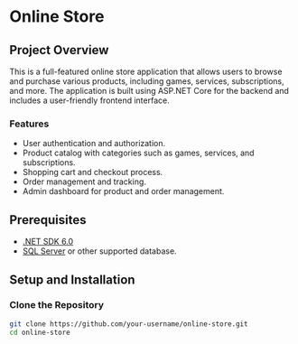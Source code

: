 # Online Store

## Project Overview

This is a full-featured online store application that allows users to browse and purchase various products, including games, services, subscriptions, and more. The application is built using ASP.NET Core for the backend and includes a user-friendly frontend interface.

### Features

- User authentication and authorization.
- Product catalog with categories such as games, services, and subscriptions.
- Shopping cart and checkout process.
- Order management and tracking.
- Admin dashboard for product and order management.

## Prerequisites

- [.NET SDK 6.0](https://dotnet.microsoft.com/download/dotnet/6.0)
- [SQL Server](https://www.microsoft.com/en-us/sql-server/sql-server-downloads) or other supported database.

## Setup and Installation

### Clone the Repository

```bash
git clone https://github.com/your-username/online-store.git
cd online-store
